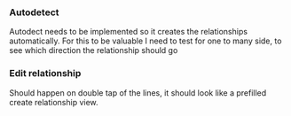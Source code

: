 ### Autodetect

Autodect needs to be implemented so it creates the relationships automatically. For this to be valuable I need to test for one to many side, to see which direction the relationship should go

### Edit relationship

Should happen on double tap of the lines, it should look like a prefilled create relationship view. 

